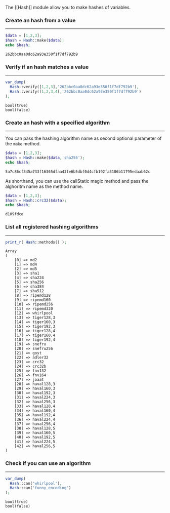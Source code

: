 The [[Hash]] module allow you to make hashes of variables.

### Create an hash from a value
---

```php
$data = [1,2,3];
$hash = Hash::make($data);
echo $hash;
```
```
262bbc0aa0dc62a93e350f1f7df792b9
```

### Verify if an hash matches a value
---

```php
var_dump(
  Hash::verify([1,2,3],'262bbc0aa0dc62a93e350f1f7df792b9'),
  Hash::verify([1,2,3,4],'262bbc0aa0dc62a93e350f1f7df792b9')
);
```
```
bool(true)
bool(false)
```

### Create an hash with a specified algorithm
---

You can pass the hashing algorithm name as second optional parameter of the `make` method.

```php
$data = [1,2,3];
$hash = Hash::make($data,'sha256');
echo $hash;
```
```
5a7c86cf345a733f16365dfaa43fe6b5dbf0d4cfb192fa3186b11795edaab62c
```

As shorthand, you can use the callStatic magic method and pass the alghoritm name as the method name.

```php
$data = [1,2,3];
$hash = Hash::crc32($data);
echo $hash;
```
```
d109fdce
```

### List all registered hashing algorithms
---

```php
print_r( Hash::methods() );
```

```
Array
(
    [0] => md2
    [1] => md4
    [2] => md5
    [3] => sha1
    [4] => sha224
    [5] => sha256
    [6] => sha384
    [7] => sha512
    [8] => ripemd128
    [9] => ripemd160
    [10] => ripemd256
    [11] => ripemd320
    [12] => whirlpool
    [13] => tiger128,3
    [14] => tiger160,3
    [15] => tiger192,3
    [16] => tiger128,4
    [17] => tiger160,4
    [18] => tiger192,4
    [19] => snefru
    [20] => snefru256
    [21] => gost
    [22] => adler32
    [23] => crc32
    [24] => crc32b
    [25] => fnv132
    [26] => fnv164
    [27] => joaat
    [28] => haval128,3
    [29] => haval160,3
    [30] => haval192,3
    [31] => haval224,3
    [32] => haval256,3
    [33] => haval128,4
    [34] => haval160,4
    [35] => haval192,4
    [36] => haval224,4
    [37] => haval256,4
    [38] => haval128,5
    [39] => haval160,5
    [40] => haval192,5
    [41] => haval224,5
    [42] => haval256,5
)
```

### Check if you can use an algorithm
---

```php
var_dump(
  Hash::can('whirlpool'),
  Hash::can('funny_encoding')
);
```

```
bool(true)
bool(false)
```